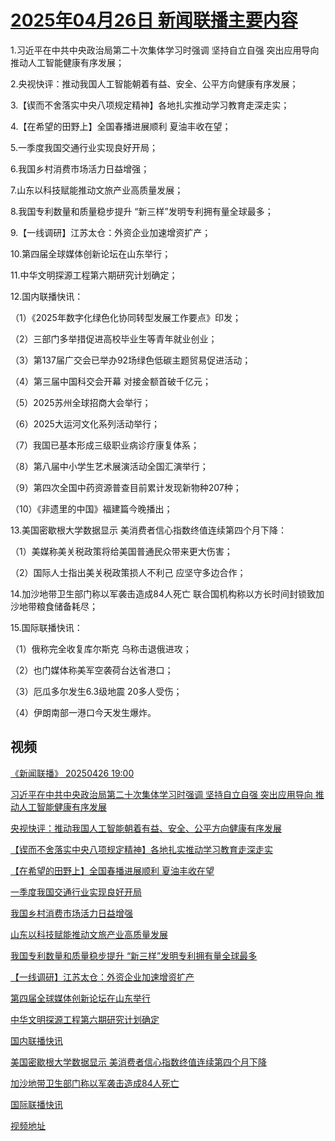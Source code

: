 # [2025年04月26日 新闻联播主要内容](https://tv.cctv.com/lm/xwlb/day/20250426.shtml)

1.习近平在中共中央政治局第二十次集体学习时强调 坚持自立自强 突出应用导向 推动人工智能健康有序发展；

2.央视快评：推动我国人工智能朝着有益、安全、公平方向健康有序发展；

3.【锲而不舍落实中央八项规定精神】各地扎实推动学习教育走深走实；

4.【在希望的田野上】全国春播进展顺利 夏油丰收在望；

5.一季度我国交通行业实现良好开局；

6.我国乡村消费市场活力日益增强；

7.山东以科技赋能推动文旅产业高质量发展；

8.我国专利数量和质量稳步提升 “新三样”发明专利拥有量全球最多；

9.【一线调研】江苏太仓：外资企业加速增资扩产；

10.第四届全球媒体创新论坛在山东举行；

11.中华文明探源工程第六期研究计划确定；

12.国内联播快讯：

（1）《2025年数字化绿色化协同转型发展工作要点》印发；

（2）三部门多举措促进高校毕业生等青年就业创业；

（3）第137届广交会已举办92场绿色低碳主题贸易促进活动；

（4）第三届中国科交会开幕 对接金额首破千亿元；

（5）2025苏州全球招商大会举行；

（6）2025大运河文化系列活动举行；

（7）我国已基本形成三级职业病诊疗康复体系；

（8）第八届中小学生艺术展演活动全国汇演举行；

（9）第四次全国中药资源普查目前累计发现新物种207种；

（10）《非遗里的中国》福建篇今晚播出；

13.美国密歇根大学数据显示 美消费者信心指数终值连续第四个月下降：

（1）美媒称美关税政策将给美国普通民众带来更大伤害；

（2）国际人士指出美关税政策损人不利己 应坚守多边合作；

14.加沙地带卫生部门称以军袭击造成84人死亡 联合国机构称以方长时间封锁致加沙地带粮食储备耗尽；

15.国际联播快讯：

（1）俄称完全收复库尔斯克 乌称击退俄进攻；

（2）也门媒体称美军空袭荷台达省港口；

（3）厄瓜多尔发生6.3级地震 20多人受伤；

（4）伊朗南部一港口今天发生爆炸。

## 视频

[《新闻联播》 20250426 19:00](https://tv.cctv.com/2025/04/26/VIDEyWMDmEVf6O6FdyELQgO8250426.shtml)

[习近平在中共中央政治局第二十次集体学习时强调 坚持自立自强 突出应用导向 推动人工智能健康有序发展](https://tv.cctv.com/2025/04/26/VIDExAJ2U3LHDPB1Gnqo206H250426.shtml)

[央视快评：推动我国人工智能朝着有益、安全、公平方向健康有序发展](https://tv.cctv.com/2025/04/26/VIDEe7x0sJmHf3MlAyelkZx4250426.shtml)

[【锲而不舍落实中央八项规定精神】各地扎实推动学习教育走深走实](https://tv.cctv.com/2025/04/26/VIDEyHWLpcxLxkQGwfx4rZ4e250426.shtml)

[【在希望的田野上】全国春播进展顺利 夏油丰收在望](https://tv.cctv.com/2025/04/26/VIDELq46tdtLzUvjaKs4Ss0y250426.shtml)

[一季度我国交通行业实现良好开局](https://tv.cctv.com/2025/04/26/VIDEti4OmKxufiDJfDT08Z5J250426.shtml)

[我国乡村消费市场活力日益增强](https://tv.cctv.com/2025/04/26/VIDEp00WfpIPwOTfG6DgWm7K250426.shtml)

[山东以科技赋能推动文旅产业高质量发展](https://tv.cctv.com/2025/04/26/VIDE1fM2jG81a3BWvimoGu0n250426.shtml)

[我国专利数量和质量稳步提升 “新三样”发明专利拥有量全球最多](https://tv.cctv.com/2025/04/26/VIDECmlnsBpzg1xQv6G4rQVD250426.shtml)

[【一线调研】江苏太仓：外资企业加速增资扩产](https://tv.cctv.com/2025/04/26/VIDEhR0tMig5gQBCCjDYJe9a250426.shtml)

[第四届全球媒体创新论坛在山东举行](https://tv.cctv.com/2025/04/26/VIDElUNIW3nJd8z1TwcXwqjp250426.shtml)

[中华文明探源工程第六期研究计划确定](https://tv.cctv.com/2025/04/26/VIDEGWcqCXFslYIrl8kqVp2P250426.shtml)

[国内联播快讯](https://tv.cctv.com/2025/04/26/VIDEI1TzfWjJgAXwcv0NimIz250426.shtml)

[美国密歇根大学数据显示 美消费者信心指数终值连续第四个月下降](https://tv.cctv.com/2025/04/26/VIDEGjKNkCAKzNFpgpkbb0Gu250426.shtml)

[加沙地带卫生部门称以军袭击造成84人死亡](https://tv.cctv.com/2025/04/26/VIDEULsTO9aon4Kbjo57Uzw1250426.shtml)

[国际联播快讯](https://tv.cctv.com/2025/04/26/VIDEsXYPNmG1nOwahPQd4zwT250426.shtml)

[视频地址](https://tv.cctv.com/lm/xwlb/day/20250426.shtml) 

